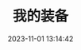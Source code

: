 ---
title: 我的装备
date: 2023-11-01 13:14:42
type: equipment
cover: /T/好物背景.avif
desc: 实物装备推荐
leftend: 差生文具多点怎么了 (╯‵□′)╯︵┻━┻
rightend: ""
---
